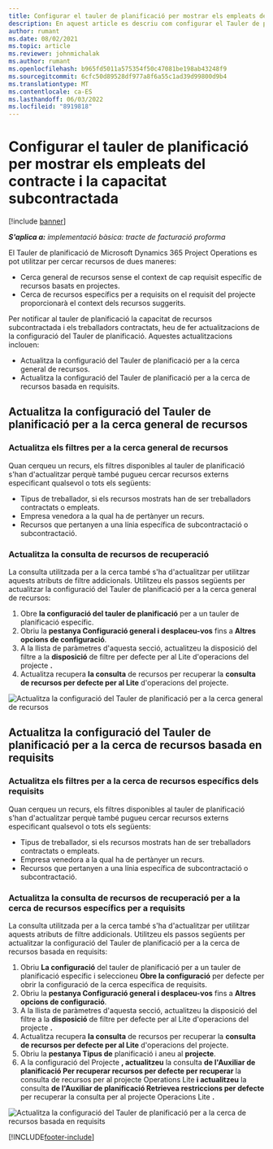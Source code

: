 ```yaml
---
title: Configurar el tauler de planificació per mostrar els empleats del contracte i la capacitat subcontractada
description: En aquest article es descriu com configurar el Tauler de planificació a Microsoft Dynamics 365 Project Operations per mostrar la capacitat de recursos subcontractada quan es personalitza els requisits de recursos del projecte.
author: rumant
ms.date: 08/02/2021
ms.topic: article
ms.reviewer: johnmichalak
ms.author: rumant
ms.openlocfilehash: b965fd5011a575354f50c47081be198ab43248f9
ms.sourcegitcommit: 6cfc50d89528df977a8f6a55c1ad39d99800d9b4
ms.translationtype: MT
ms.contentlocale: ca-ES
ms.lasthandoff: 06/03/2022
ms.locfileid: "8919818"
---
```

# <a name="configure-schedule-board-to-show-contract-workers-and-subcontracted-capacity"></a>Configurar el tauler de planificació per mostrar els empleats del contracte i la capacitat subcontractada 

[!include [banner](../../includes/dataverse-preview.md)]

_**S'aplica a:** implementació bàsica: tracte de facturació proforma_

El Tauler de planificació de Microsoft Dynamics 365 Project Operations es pot utilitzar per cercar recursos de dues maneres:

- Cerca general de recursos sense el context de cap requisit específic de recursos basats en projectes.
- Cerca de recursos específics per a requisits on el requisit del projecte proporcionarà el context dels recursos suggerits.

Per notificar al tauler de planificació la capacitat de recursos subcontractada i els treballadors contractats, heu de fer actualitzacions de la configuració del Tauler de planificació. Aquestes actualitzacions inclouen: 
- Actualitza la configuració del Tauler de planificació per a la cerca general de recursos.
- Actualitza la configuració del Tauler de planificació per a la cerca de recursos basada en requisits.

## <a name="update-schedule-board-settings-for-general-resource-search"></a>Actualitza la configuració del Tauler de planificació per a la cerca general de recursos
### <a name="update-filters-for-general-resource-search"></a>Actualitza els filtres per a la cerca general de recursos
Quan cerqueu un recurs, els filtres disponibles al tauler de planificació s'han d'actualitzar perquè també pugueu cercar recursos externs especificant qualsevol o tots els següents:
  - Tipus de treballador, si els recursos mostrats han de ser treballadors contractats o empleats.
  - Empresa venedora a la qual ha de pertànyer un recurs.
  - Recursos que pertanyen a una línia específica de subcontractació o subcontractació.
    
### <a name="update-retrieve-resource-query"></a>Actualitza la consulta de recursos de recuperació
La consulta utilitzada per a la cerca també s'ha d'actualitzar per utilitzar aquests atributs de filtre addicionals. Utilitzeu els passos següents per actualitzar la configuració del Tauler de planificació per a la cerca general de recursos:  
1. Obre **la configuració del tauler de planificació** per a un tauler de planificació específic.
2. Obriu la **pestanya Configuració general i desplaceu-vos** fins a **Altres opcions de configuració**.
3. A la llista de paràmetres d'aquesta secció, actualitzeu la disposició del filtre a la **disposició** de filtre per defecte per al Lite d'operacions del projecte **.**
4. Actualitza recupera **la consulta** de recursos per recuperar la **consulta de recursos per defecte per al Lite** d'operacions del projecte.

![Actualitza la configuració del Tauler de planificació per a la cerca general de recursos](../media/BoardSettings.png)  

## <a name="update-schedule-board-settings-for-requirementbased-resource-search"></a>Actualitza la configuració del Tauler de planificació per a la cerca de recursos basada en requisits
### <a name="update-filters-for-requirement-specific-resource-search"></a>Actualitza els filtres per a la cerca de recursos específics dels requisits 
Quan cerqueu un recurs, els filtres disponibles al tauler de planificació s'han d'actualitzar perquè també pugueu cercar recursos externs especificant qualsevol o tots els següents:
 - Tipus de treballador, si els recursos mostrats han de ser treballadors contractats o empleats.
 - Empresa venedora a la qual ha de pertànyer un recurs.
 - Recursos que pertanyen a una línia específica de subcontractació o subcontractació.

### <a name="update-retrieve-resource-query-for-requirement-specific-resource-search"></a>Actualitza la consulta de recursos de recuperació per a la cerca de recursos específics per a requisits 
La consulta utilitzada per a la cerca també s'ha d'actualitzar per utilitzar aquests atributs de filtre addicionals. Utilitzeu els passos següents per actualitzar la configuració del Tauler de planificació per a la cerca de recursos basada en requisits:

1. Obriu **La configuració** del tauler de planificació per a un tauler de planificació específic i seleccioneu **Obre la configuració** per defecte per obrir la configuració de la cerca específica de requisits.
2. Obriu la **pestanya Configuració general i desplaceu-vos** fins a **Altres opcions de configuració**.
3. A la llista de paràmetres d'aquesta secció, actualitzeu la disposició del filtre a la **disposició** de filtre per defecte per al Lite d'operacions del projecte **.**
4. Actualitza recupera **la consulta** de recursos per recuperar la **consulta de recursos per defecte per al Lite** d'operacions del projecte.
5. Obriu la **pestanya Tipus de** planificació i aneu al **projecte**.
6. A la configuració del Projecte **, actualitzeu** la consulta **de l'Auxiliar de planificació Per recuperar recursos per defecte per recuperar** la consulta de recursos per al projecte Operations Lite **i actualitzeu** la consulta **de l'Auxiliar de planificació Retrievea restriccions per defecte** per recuperar la consulta per al projecte Operacions Lite **.**

![Actualitza la configuració del Tauler de planificació per a la cerca de recursos basada en requisits](../media/SASettings.png)  

[!INCLUDE[footer-include](../../includes/footer-banner.md)]
